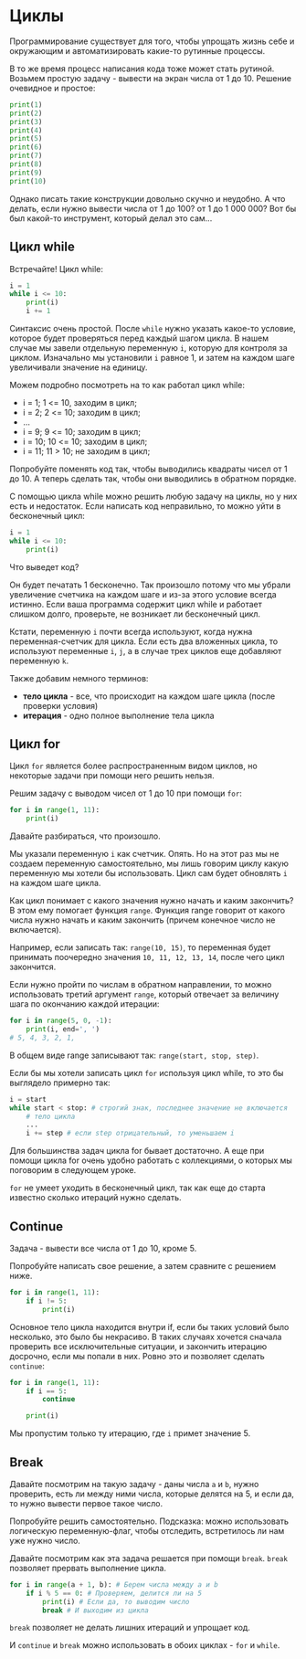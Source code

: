 # Циклы

Программирование существует для того, чтобы упрощать жизнь себе и окружающим и автоматизировать какие-то рутинные процессы.

В то же время процесс написания кода тоже может стать рутиной. Возьмем простую задачу - вывести на экран числа от 1 до 10. Решение очевидное и простое:

```python
print(1)
print(2)
print(3)
print(4)
print(5)
print(6)
print(7)
print(8)
print(9)
print(10)
```

Однако писать такие конструкции довольно скучно и неудобно. А что делать, если нужно вывести числа от 1 до 100? от 1 до 1 000 000? Вот бы был какой-то инструмент, который делал это сам...

## Цикл while

Встречайте! Цикл while:

```python
i = 1
while i <= 10:
    print(i)
    i += 1
```

Синтаксис очень простой. После `while` нужно указать какое-то условие, которое будет проверяться перед каждый шагом цикла. В нашем случае мы завели отдельную переменную `i`, которую для контроля за циклом. Изначально мы установили `i` равное 1, и затем на каждом шаге увеличивали значение на единицу.

Можем подробно посмотреть на то как работал цикл while:

- i = 1; 1 <= 10, заходим в цикл;
- i = 2; 2 <= 10; заходим в цикл;
- ...
- i = 9; 9 <= 10; заходим в цикл;
- i = 10; 10 <= 10; заходим в цикл;
- i = 11; 11 > 10; не заходим в цикл;

Попробуйте поменять код так, чтобы выводились квадраты чисел от 1 до 10. А теперь сделать так, чтобы они выводились в обратном порядке.

С помощью цикла while можно решить любую задачу на циклы, но у них есть и недостаток. Если написать код неправильно, то можно уйти в бесконечный цикл:

```python
i = 1
while i <= 10:
    print(i)
```

Что выведет код?

Он будет печатать 1 бесконечно. Так произошло потому что мы убрали увеличение счетчика на каждом шаге и из-за этого условие всегда истинно. Если ваша программа содержит цикл while и работает слишком долго, проверьте, не возникает ли бесконечный цикл.

Кстати, переменную `i` почти всегда используют, когда нужна переменная-счетчик для цикла. Если есть два вложенных цикла, то используют переменные `i`, `j`, а в случае трех циклов еще добавляют переменную `k`.

Также добавим немного терминов:

- **тело цикла** - все, что происходит на каждом шаге цикла (после проверки условия)
- **итерация** - одно полное выполнение тела цикла

## Цикл for

Цикл `for` является более распространенным видом циклов, но некоторые задачи при помощи него решить нельзя.

Решим задачу с выводом чисел от 1 до 10 при помощи `for`:

```python
for i in range(1, 11):
    print(i)
```

Давайте разбираться, что произошло.

Мы указали переменную `i` как счетчик. Опять. Но на этот раз мы не создаем переменную самостоятельно, мы лишь говорим циклу какую переменную мы хотели бы использовать. Цикл сам будет обновлять `i` на каждом шаге цикла.

Как цикл понимает с какого значения нужно начать и каким закончить? В этом ему помогает функция `range`. Функция range говорит от какого числа нужно начать и каким закончить (причем конечное число не включается).

Например, если записать так: `range(10, 15)`, то переменная будет принимать поочередно значения `10, 11, 12, 13, 14`, после чего цикл закончится.

Если нужно пройти по числам в обратном направлении, то можно использовать третий аргумент `range`, который отвечает за величину шага по окончанию каждой итерации:

```python
for i in range(5, 0, -1):
    print(i, end=', ')
# 5, 4, 3, 2, 1, 
```

В общем виде range записывают так: `range(start, stop, step)`.

Если бы мы хотели записать цикл `for` используя цикл while, то это бы выглядело примерно так:

```python
i = start 
while start < stop: # строгий знак, последнее значение не включается
    # тело цикла
    ...
    i += step # если step отрицательный, то уменьшаем i
```

Для большинства задач цикла for бывает достаточно. А еще при помощи цикла for очень удобно работать с коллекциями, о которых мы поговорим в следующем уроке.

`for` не умеет уходить в бесконечный цикл, так как еще до старта известно сколько итераций нужно сделать.

## Continue

Задача - вывести все числа от 1 до 10, кроме 5.

Попробуйте написать свое решение, а затем сравните с решением ниже.

```python
for i in range(1, 11):
    if i != 5:
        print(i)
```

Основное тело цикла находится внутри if, если бы таких условий было несколько, это было бы некрасиво. В таких случаях хочется сначала проверить все исключительные ситуации, и закончить итерацию досрочно, если мы попали в них. Ровно это и позволяет сделать `continue`:

```python
for i in range(1, 11):
    if i == 5:
        continue

    print(i)
```

Мы пропустим только ту итерацию, где `i` примет значение 5.

## Break

Давайте посмотрим на такую задачу - даны числа `a` и `b`, нужно проверить, есть ли между ними числа, которые делятся на 5, и если да, то нужно вывести первое такое число.

Попробуйте решить самостоятельно. Подсказка: можно использовать логическую переменную-флаг, чтобы отследить, встретилось ли нам уже нужно число.

Давайте посмотрим как эта задача решается при помощи `break`. `break` позволяет прервать выполнение цикла.

```python
for i in range(a + 1, b): # Берем числа между a и b
    if i % 5 == 0: # Проверяем, делится ли на 5
        print(i) # Если да, то выводим число
        break # И выходим из цикла
```

`break` позволяет не делать лишних итераций и упрощает код.

И `continue` и `break` можно использовать в обоих циклах - `for` и `while`.
